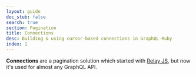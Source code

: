 ```yaml
---
layout: guide
doc_stub: false
search: true
section: Pagination
title: Connections
desc: Building & using cursor-based connections in GraphQL-Ruby
index: 1
---
```


__Connections__ are a pagination solution which started with [Relay JS](https://facebook.github.io/relay), but now it's used for almost any GraphQL API.
